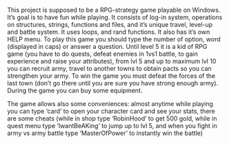 This project is supposed to be a RPG-strategy game playable on Windows.
It’s goal is to have fun while playing. It consists of log-in system, operations on structures, strings, functions and files, and it’s unique travel, level-up and battle system. It uses loops, and rand functions. It also has it’s own HELP menu.
To play this game you should type the number of option, word (displayed in caps) or answer a question. Until level 5 it is a kid of RPG game (you have to do quests, defeat enemies in 1vs1 battle, to gain experience and raise your attributes), from lvl 5 and up to maximum lvl 10 you can recruit army, travel to another towns to obtain pacts so you can strengthen your army. To win the game you must defeat the forces of the last town (don’t go there until you are sure you have strong enough army). During the game you can buy some equipment.

The game allows also some conveniences:
	almost anytime while playing you can type ‘card’ to open your character card and see your stats,
	there are some cheats (while in shop type ‘RobinHood’ to get 500 gold, while in quest menu type ‘IwantBeAKing’ to jump up to lvl 5, and when you fight in army vs army battle type ‘MasterOfPower’ to instantly win the battle)


